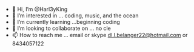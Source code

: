 - 👋 Hi, I’m @Harl3yKing
- 👀 I’m interested in ... coding, music, and the ocean
- 🌱 I’m currently learning ...beginning coding
- 💞️ I’m looking to collaborate on ... no cle
- 📫 How to reach me ... email or skype dl.l.belanger22@hotmail.com or 8434057122

<!---
Harl3yKing/Harl3yKing is a ✨ special ✨ repository because its `README.md` (this file) appears on your GitHub profile.
You can click the Preview link to take a look at your changes.
--->
